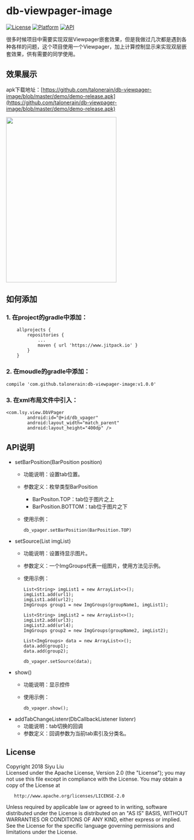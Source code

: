 # db-viewpager-image

[![License](https://img.shields.io/badge/license-Apache%202-green.svg)](https://www.apache.org/licenses/LICENSE-2.0)
[![Platform](https://img.shields.io/badge/Platform-Android-green.svg)](https://developer.android.com/index.html)
[![API](https://img.shields.io/badge/API-21%2B-green.svg?style=flat)](https://android-arsenal.com/api?level=21)  

很多时候项目中需要实现双层Viewpager嵌套效果，但是我做过几次都是遇到各种各样的问题，这个项目使用一个Viewpager，加上计算控制显示来实现双层嵌套效果，供有需要的同学使用。

## 效果展示

apk下载地址：[https://github.com/talonerain/db-viewpager-image/blob/master/demo/demo-release.apk](https://github.com/talonerain/db-viewpager-image/blob/master/demo/demo-release.apk)  

<img width="300" height="450" src="https://raw.githubusercontent.com/talonerain/db-viewpager-image/master/screenshots/demo.gif"/>  


## 如何添加

### 1. 在project的gradle中添加：

```
	allprojects {
		repositories {
			...
			maven { url 'https://www.jitpack.io' }
		}
	}
```
### 2. 在moudle的gradle中添加：

```
compile 'com.github.talonerain:db-viewpager-image:v1.0.0'
```
### 3. 在xml布局文件中引入：

```
<com.lsy.view.DbVPager
        android:id="@+id/db_vpager"
        android:layout_width="match_parent"
        android:layout_height="400dp" />
```

## API说明
- setBarPosition(BarPosition position)
	- 功能说明：设置tab位置。
	- 参数定义：枚举类型BarPosition
		- BarPositon.TOP：tab位于图片之上
		- BarPosition.BOTTOM：tab位于图片之下
	- 使用示例：

		```
		db_vpager.setBarPosition(BarPosition.TOP)
		```
- setSource(List<ImgGroups> imgList)
	- 功能说明：设置待显示图片。
	- 参数定义：一个ImgGroups代表一组图片，使用方法见示例。
	- 使用示例：

		```
		List<String> imgList1 = new ArrayList<>();
      	imgList1.add(url1);
      	imgList1.add(url2);
      	ImgGroups group1 = new ImgGroups(groupName1, imgList1);
       
       List<String> imgList2 = new ArrayList<>();
       imgList2.add(url3);
       imgList2.add(url4);
       ImgGroups group2 = new ImgGroups(groupName2, imgList2);
       
       List<ImgGroups> data = new ArrayList<>();
       data.add(group1);
       data.add(group2);
       
       db_vpager.setSource(data);
		
		```
- show()
	- 功能说明：显示控件
	- 使用示例：
		
		```
		db_vpager.show();
		```
- addTabChangeListenr(DbCallbackListener listenr)
	- 功能说明：tab切换的回调
	- 参数定义：回调参数为当前tab索引及分类名。

License
-------
Copyright 2018 Siyu Liu  
   Licensed under the Apache License, Version 2.0 (the "License");
   you may not use this file except in compliance with the License.
   You may obtain a copy of the License at

       http://www.apache.org/licenses/LICENSE-2.0

   Unless required by applicable law or agreed to in writing, software
   distributed under the License is distributed on an "AS IS" BASIS,
   WITHOUT WARRANTIES OR CONDITIONS OF ANY KIND, either express or implied.
   See the License for the specific language governing permissions and
   limitations under the License.